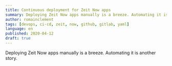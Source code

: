 ```yaml
---
title: Continuous deployment for Zeit Now apps
summary: Deploying Zeit Now apps manually is a breeze. Automating it is another story.
author: romainclement
tags: [devops, ci-cd, zeit, now, github, gitlab, yaml]
language: en
published: 2020-04-12
draft: true
---
```


Deploying Zeit Now apps manually is a breeze. Automating it is another story.
